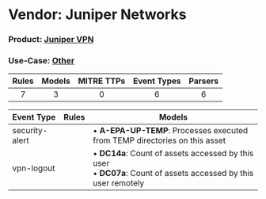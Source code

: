 Vendor: Juniper Networks
========================
### Product: [Juniper VPN](../ds_juniper_networks_juniper_vpn.md)
### Use-Case: [Other](../../../../UseCases/uc_other.md)

| Rules | Models | MITRE TTPs | Event Types | Parsers |
|:-----:|:------:|:----------:|:-----------:|:-------:|
|   7   |   3    |     0      |      6      |    6    |

| Event Type     | Rules | Models                                                                                                                    |
| -------------- | ----- | ------------------------------------------------------------------------------------------------------------------------- |
| security-alert |       |  • <b>A-EPA-UP-TEMP</b>: Processes executed from TEMP directories on this asset                                           |
| vpn-logout     |       |  • <b>DC14a</b>: Count of assets accessed by this user<br> • <b>DC07a</b>: Count of assets accessed by this user remotely |